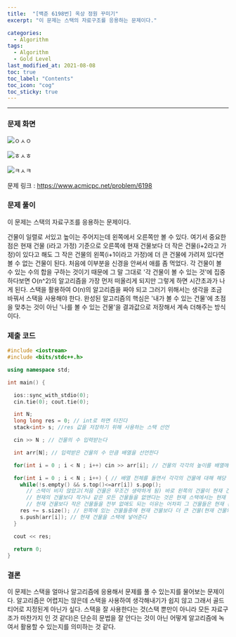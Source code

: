 ```yaml
---
title:  "[백준 6198번] 옥상 정원 꾸미기"
excerpt: "이 문제는 스택의 자료구조를 응용하는 문제이다."

categories:
  - Algorithm
tags:
  - Algorithm
  - Gold Level
last_modified_at: 2021-08-08 
toc: true
toc_label: "Contents"
toc_icon: "cog"
toc_sticky: true
---
```


---


### 문제 화면

![ㅇㅅㅇ](https://user-images.githubusercontent.com/54518055/128631481-9eb4be03-b7c0-497c-945e-74f936a568d8.JPG)

![ㅎㅅㅎ](https://user-images.githubusercontent.com/54518055/128631538-02cb1d76-1b7f-4483-bf3b-3c63d899a5b4.JPG)

![ㅋㅅㅋ](https://user-images.githubusercontent.com/54518055/128631550-12db1c73-21c2-4968-b7a9-7515fc0750d9.JPG)



문제 링크 : <https://www.acmicpc.net/problem/6198> 



### 문제 풀이

이 문제는 스택의 자료구조를 응용하는 문제이다.

건물이 일렬로 서있고 높이는 주어지는데 왼쪽에서 오른쪽만 볼 수 있다. 여기서 중요한 점은 현재 건물 (i라고 가정) 기준으로 오른쪽에 현재 건물보다 더 작은 건물(i+2라고 가정)이 있다고 해도 그 작은 건물의 왼쪽(i+1이라고 가정)에 더 큰 건물에 가려져 있다면 볼 수 없는 건물이 된다. 처음에 이부분을 신경을 안써서 애를 좀 먹었다. 각 건물이 볼 수 있는 수의 합을 구하는 것이기 때문에 그 말 그대로 '각 건물이 볼 수 있는 것'에 집중하다보면 O(n^2)의 알고리즘을 가장 먼저 떠올리게 되지만 그렇게 하면 시간초과가 나게 된다. 스택을 활용하여 O(n)의 알고리즘을 짜야 되고 그러기 위해서는 생각을 조금 바꿔서 스택을 사용해야 한다. 완성된 알고리즘의 핵심은 '내가 볼 수 있는 건물'에 초점을 맞추는 것이 아닌 '나를 볼 수 있는 건물'을 결과값으로 저장해서 계속 더해주는 방식이다. 

 

### 제출 코드

```c++
#include <iostream>
#include <bits/stdc++.h>

using namespace std;

int main() {

  ios::sync_with_stdio(0);
  cin.tie(0); cout.tie(0);

  int N;
  long long res = 0; // int로 하면 터진다
  stack<int> s; //res 값을 저장하기 위해 사용하는 스택 선언

  cin >> N ; // 건물의 수 입력받는다

  int arr[N]; // 입력받은 건물의 수 만큼 배열을 선언한다

  for(int i = 0 ; i < N ; i++) cin >> arr[i]; // 건물의 각각의 높이를 배열에 저장한다

  for(int i = 0 ; i < N ; i++) { // 배열 전체를 돌면서 각각의 건물에 대해 해당 알고리즘을 적용한다
    while(!s.empty() && s.top()<=arr[i]) s.pop(); 
      // 스택이 비지 않았고(처음 건물은 무조건 생략하게 됨) 바로 왼쪽의 건물이 현재 건물보다 작거나 같으면 없앤다 
      // 현재의 건물보다 작거나 같은 모든 건물들을 없앤다는 것은 현재 스택에서는 현재 인덱스의 건물보다 큰 건물만 남게 된다는 것 
      // 현재 건물보다 작은 건물들을 전부 없애도 되는 이유는 어차피 그 건물들은 현재 건물보다 오른쪽의 건물들 입장에서도 현재 건물에 가려져서 쓸모가 없다 
    res += s.size(); // 왼쪽에 있는 건물들중에 현재 건물보다 더 큰 건물(현재 건물의 옥상을 볼 수 있는 건물)만 남은 스택의 사이즈(개수)를 res 값에 더해준다
    s.push(arr[i]); // 현재 건물을 스택에 넣어준다
  }

  cout << res;
  
  return 0;
}
```



### 결론

이 문제는 스택을 얼마나 알고리즘에 응용해서 문제를 풀 수 있는지를 물어보는 문제이다. 알고리즘은 어렵지는 않은데 스택을 사용하여 생각해내기가 쉽지 않고 그래서 골드 티어로 지정된게 아닌가 싶다. 스택을 잘 사용한다는 것(스택 뿐만이 아니라 모든 자료구조가 마찬가지 인 것 같다)은 단순히 문법을 잘 안다는 것이 아닌 어떻게 알고리즘에 녹여서 활용할 수 있는지를 의미하는 것 같다. 


